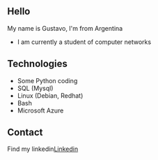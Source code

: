 ## Hello  

My name is Gustavo, I'm from Argentina

- I am currently a student of computer networks

## Technologies

- Some Python coding
- SQL (Mysql)
- Linux (Debian, Redhat)
- Bash
- Microsoft Azure

## Contact 

Find my linkedin[Linkedin](https://www.linkedin.com/in/gustavo-barrera-672a88239/)
